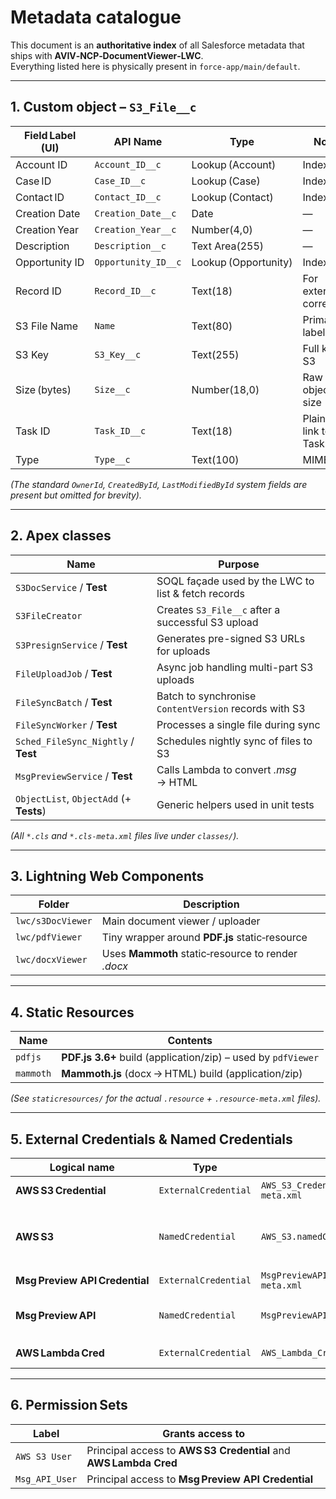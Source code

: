 # Metadata catalogue

This document is an **authoritative index** of all Salesforce metadata that
ships with **AVIV‑NCP‑DocumentViewer‑LWC**.  
Everything listed here is physically present in `force‑app/main/default`.

---

## 1. Custom object – `S3_File__c`

| Field Label (UI) | API Name | Type | Notes |
| ---------------- | -------- | ---- | ----- |
| Account ID | `Account_ID__c` | Lookup (Account) | Indexed |
| Case ID | `Case_ID__c` | Lookup (Case) | Indexed |
| Contact ID | `Contact_ID__c` | Lookup (Contact) | Indexed |
| Creation Date | `Creation_Date__c` | Date | — |
| Creation Year | `Creation_Year__c` | Number(4,0) | — |
| Description | `Description__c` | Text Area(255) | — |
| Opportunity ID | `Opportunity_ID__c` | Lookup (Opportunity) | Indexed |
| Record ID | `Record_ID__c` | Text(18) | For external correlation |
| S3 File Name | `Name` | Text(80) | Primary label |
| S3 Key | `S3_Key__c` | Text(255) | Full key in S3 |
| Size (bytes) | `Size__c` | Number(18,0) | Raw object size |
| Task ID | `Task_ID__c` | Text(18) | Plain‑text link to Task |
| Type | `Type__c` | Text(100) | MIME type |

*(The standard `OwnerId`, `CreatedById`, `LastModifiedById` system fields are present but omitted for brevity).*

---

## 2. Apex classes

| Name | Purpose |
| ---- | ------- |
| `S3DocService` / **Test** | SOQL façade used by the LWC to list & fetch records |
| `S3FileCreator` | Creates `S3_File__c` after a successful S3 upload |
| `S3PresignService` / **Test** | Generates pre-signed S3 URLs for uploads |
| `FileUploadJob` / **Test** | Async job handling multi-part S3 uploads |
| `FileSyncBatch` / **Test** | Batch to synchronise `ContentVersion` records with S3 |
| `FileSyncWorker` / **Test** | Processes a single file during sync |
| `Sched_FileSync_Nightly` / **Test** | Schedules nightly sync of files to S3 |
| `MsgPreviewService` / **Test** | Calls Lambda to convert *.msg* → HTML |
| `ObjectList`, `ObjectAdd` (+ **Tests**) | Generic helpers used in unit tests |

*(All `*.cls` and `*.cls-meta.xml` files live under `classes/`).*

---

## 3. Lightning Web Components

| Folder | Description |
| ------ | ----------- |
| `lwc/s3DocViewer` | Main document viewer / uploader |
| `lwc/pdfViewer`  | Tiny wrapper around **PDF.js** static‑resource |
| `lwc/docxViewer` | Uses **Mammoth** static‑resource to render *.docx* |

---

## 4. Static Resources

| Name | Contents |
| ---- | -------- |
| `pdfjs` | **PDF.js 3.6+** build (application/zip) – used by `pdfViewer` |
| `mammoth` | **Mammoth.js** (docx → HTML) build (application/zip) |

*(See `staticresources/` for the actual `.resource` + `.resource‑meta.xml` files).*

---

## 5. External Credentials & Named Credentials

| Logical name | Type | XML file | Notes |
|--------------|------|----------|-------|
| **AWS S3 Credential** | `ExternalCredential` | `AWS_S3_Credential.externalCredential-meta.xml` | Signed with **AWS SigV4** for S3 access  |
| **AWS S3** | `NamedCredential` | `AWS_S3.namedCredential-meta.xml` | Points to `https://avivdocdev.s3.eu-north-1.amazonaws.com` and references the external cred above |
| **Msg Preview API Credential** | `ExternalCredential` | `MsgPreviewAPICredential.externalCredential-meta.xml` | SigV4 for the Lambda API |
| **Msg Preview API** | `NamedCredential` | `MsgPreviewAPI.namedCredential-meta.xml` | URL: `https://ixsx2em9v6.execute-api.eu-north-1.amazonaws.com`|
| **AWS Lambda Cred** | `ExternalCredential` | `AWS_Lambda_Cred.externalCredential-meta.xml` | Used by the unit tests / future Lambdas |

---

## 6. Permission Sets

| Label | Grants access to |
| ----- | ---------------- |
| `AWS S3 User` | Principal access to **AWS S3 Credential** and **AWS Lambda Cred** |
| `Msg_API_User` | Principal access to **Msg Preview API Credential** |

